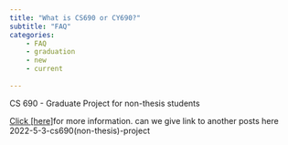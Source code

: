 ```yaml
---
title: "What is CS690 or CY690?"
subtitle: "FAQ"
categories:
    - FAQ
    - graduation
    - new
    - current
    
---
```

CS 690 - Graduate Project for non-thesis students 

 <a href="https://semo-cscy.notion.site/CS-690-Graduate-Project-for-non-thesis-students-e9425270a55449709d02525308a9acf8" target="blank">Click [here]</a>for more information. can we give link to another posts here 2022-5-3-cs690(non-thesis)-project